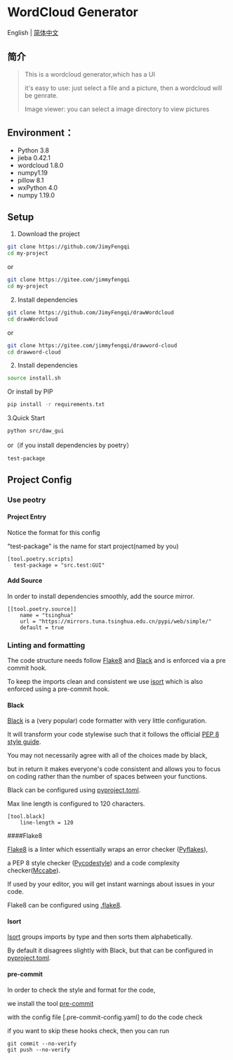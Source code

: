 
# WordCloud Generator
English | [简体中文](./README.md)

## 简介

> This is a wordcloud generator,which has a UI
>
> it's easy to use: just select a file and a picture, then a wordcloud will be genrate.
>
> Image viewer: you can select a image directory to view pictures

## Environment：
- Python 3.8
- jieba 0.42.1
- wordcloud 1.8.0
- numpy1.19
- pillow 8.1
- wxPython 4.0
- numpy 1.19.0

## Setup
1. Download the project

```bash
git clone https://github.com/JimyFengqi
cd my-project
```
or
```bash
git clone https://gitee.com/jimmyfengqi
cd my-project
```
2. Install dependencies
```bash
git clone https://github.com/JimyFengqi/drawWordcloud
cd drawWordcloud
```
or
```bash
git clone https://gitee.com/jimmyfengqi/drawword-cloud
cd drawword-cloud
```
2. Install dependencies
```bash
source install.sh
```
Or install by PIP
```bash
pip install -r requirements.txt
```
3.Quick Start
```sh
python src/daw_gui
```
or（if you install dependencies by poetry）
```
test-package
```
## Project Config
### Use peotry
#### Project Entry
Notice the format for this config

"test-package" is the name for start project(named by you)

```
[tool.poetry.scripts]
  test-package = "src.test:GUI"
```
#### Add Source
In order to install dependencies smoothly, add the source mirror.
```
[[tool.poetry.source]]
    name = "tsinghua"
    url = "https://mirrors.tuna.tsinghua.edu.cn/pypi/web/simple/"
    default = true
```
### Linting and formatting

The code structure needs follow [Flake8](https://pypi.org/project/flake8/) and [Black](https://pypi.org/project/black/) and is enforced via a pre commit hook.


To keep the imports clean and consistent we use [isort](https://pypi.org/project/isort/) which is also enforced using a pre-commit hook.

#### Black

[Black](https://pypi.org/project/black/) is a (very popular) code formatter with very little configuration.

It will transform your code stylewise such that it follows the official [PEP 8 style guide](https://www.python.org/dev/peps/pep-0008/).

 You may not necessarily agree with all of the choices made by black,

 but in return it makes everyone's code consistent and allows you to focus on coding rather than the number of spaces between your functions.

 Black can be configured using [pyproject.toml](./pyproject.toml).

Max line length is configured to 120 characters.
```
[tool.black]
    line-length = 120
```
####Flake8

[Flake8](https://pypi.org/project/flake8/) is a linter which essentially wraps an error checker ([Pyflakes](https://pypi.org/project/pyflakes/)),

 a PEP 8 style checker ([Pycodestyle](https://pypi.org/project/pycodestyle/)) and a code complexity checker([Mccabe](https://pypi.org/project/mccabe/)).

 If used by your editor, you will get instant warnings about issues in your code.

 Flake8 can be configured using [.flake8](./.flake8).

#### Isort

[Isort](https://pypi.org/project/isort/) groups imports by type and then sorts them alphabetically.

By default it disagrees slightly with Black, but that can be configured in [pyproject.toml](./pyproject.toml).

#### pre-commit
In order to check the style and format for the code,

we install the tool [pre-commit](https://pypi.org/project/pre-commit)

with the config file [.pre-commit-config.yaml] to do the code check

if you want to skip these hooks check, then you can run
```
git commit --no-verify
git push --no-verify
```
